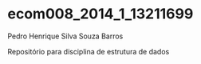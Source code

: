 ecom008_2014_1_13211699
=======================
Pedro Henrique Silva Souza Barros


Repositório para disciplina de estrutura de dados

